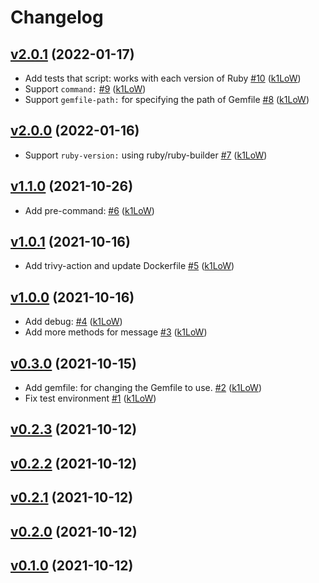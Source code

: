 # Changelog

## [v2.0.1](https://github.com/k1LoW/github-script-ruby/compare/v2.0.0...v2.0.1) (2022-01-17)

* Add tests that script: works with each version of Ruby [#10](https://github.com/k1LoW/github-script-ruby/pull/10) ([k1LoW](https://github.com/k1LoW))
* Support `command:` [#9](https://github.com/k1LoW/github-script-ruby/pull/9) ([k1LoW](https://github.com/k1LoW))
* Support `gemfile-path:` for specifying the path of Gemfile [#8](https://github.com/k1LoW/github-script-ruby/pull/8) ([k1LoW](https://github.com/k1LoW))

## [v2.0.0](https://github.com/k1LoW/github-script-ruby/compare/v1.1.0...v2.0.0) (2022-01-16)

* Support `ruby-version:` using ruby/ruby-builder [#7](https://github.com/k1LoW/github-script-ruby/pull/7) ([k1LoW](https://github.com/k1LoW))

## [v1.1.0](https://github.com/k1LoW/github-script-ruby/compare/v1.0.1...v1.1.0) (2021-10-26)

* Add pre-command: [#6](https://github.com/k1LoW/github-script-ruby/pull/6) ([k1LoW](https://github.com/k1LoW))

## [v1.0.1](https://github.com/k1LoW/github-script-ruby/compare/v1...v1.0.1) (2021-10-16)

* Add trivy-action and update Dockerfile [#5](https://github.com/k1LoW/github-script-ruby/pull/5) ([k1LoW](https://github.com/k1LoW))

## [v1.0.0](https://github.com/k1LoW/github-script-ruby/compare/v0.3.0...v1.0.0) (2021-10-16)

* Add debug: [#4](https://github.com/k1LoW/github-script-ruby/pull/4) ([k1LoW](https://github.com/k1LoW))
* Add more methods for message [#3](https://github.com/k1LoW/github-script-ruby/pull/3) ([k1LoW](https://github.com/k1LoW))

## [v0.3.0](https://github.com/k1LoW/github-script-ruby/compare/v0.2.3...v0.3.0) (2021-10-15)

* Add gemfile: for changing the Gemfile to use. [#2](https://github.com/k1LoW/github-script-ruby/pull/2) ([k1LoW](https://github.com/k1LoW))
* Fix test environment [#1](https://github.com/k1LoW/github-script-ruby/pull/1) ([k1LoW](https://github.com/k1LoW))

## [v0.2.3](https://github.com/k1LoW/github-script-ruby/compare/v0.2.2...v0.2.3) (2021-10-12)


## [v0.2.2](https://github.com/k1LoW/github-script-ruby/compare/v0.2.1...v0.2.2) (2021-10-12)


## [v0.2.1](https://github.com/k1LoW/github-script-ruby/compare/v0.2.0...v0.2.1) (2021-10-12)


## [v0.2.0](https://github.com/k1LoW/github-script-ruby/compare/v0.1.0...v0.2.0) (2021-10-12)


## [v0.1.0](https://github.com/k1LoW/github-script-ruby/compare/73e586948d3c...v0.1.0) (2021-10-12)

